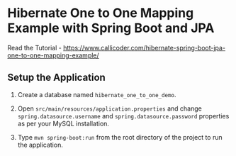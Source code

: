# Hibernate One to One Mapping Example with Spring Boot and JPA

Read the Tutorial - https://www.callicoder.com/hibernate-spring-boot-jpa-one-to-one-mapping-example/

## Setup the Application

1. Create a database named `hibernate_one_to_one_demo`.

2. Open `src/main/resources/application.properties` and change `spring.datasource.username` and `spring.datasource.password` properties as per your MySQL installation.

3. Type `mvn spring-boot:run` from the root directory of the project to run the application.